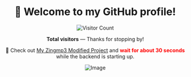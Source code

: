 <h1 align="center">👋 Welcome to my GitHub profile!</h1>

<p align="center">
  <img src="https://profile-counter.glitch.me/hsdev29032004/count.svg" alt="Visitor Count" />
</p>

<p align="center">
  <b>Total visitors</b> — Thanks for stopping by!
</p>

<p align="center">🚀 Check out <a href="https://meelow.vercel.app">My Zingmp3 Modified Project</a> and <strong style="color: red;">wait for about 30 seconds</strong> while the backend is starting up.</p>

<p align="center">
  <img src="https://res.cloudinary.com/dugenutd8/image/upload/v1744474490/bsll60b1mpdxrjrhmz3b.png" alt="Image" />
</p>
